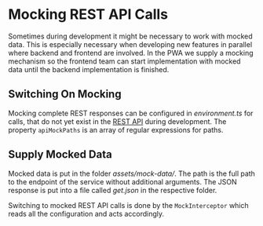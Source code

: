 <!--
kb_guide
kb_pwa
kb_everyone
kb_sync_latest_only
-->

# Mocking REST API Calls

Sometimes during development it might be necessary to work with mocked data.
This is especially necessary when developing new features in parallel where backend and frontend are involved.
In the PWA we supply a mocking mechanism so the frontend team can start implementation with mocked data until the backend implementation is finished.

## Switching On Mocking

Mocking complete REST responses can be configured in _environment.ts_ for calls, that do not yet exist in the [REST API](http://developer.cloud.intershop.com) during development.
The property `apiMockPaths` is an array of regular expressions for paths.

## Supply Mocked Data

Mocked data is put in the folder _assets/mock-data/<path>_.
The path is the full path to the endpoint of the service without additional arguments.
The JSON response is put into a file called _get.json_ in the respective folder.

Switching to mocked REST API calls is done by the `MockInterceptor` which reads all the configuration and acts accordingly.
